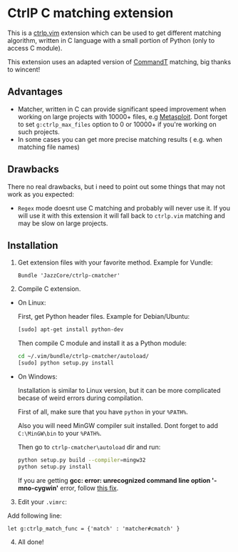 # CtrlP C matching extension

This is a [ctrlp.vim](https://github.com/kien/ctrlp.vim) extension which can be used to get different matching algorithm, written in C language with a small portion of Python (only to access C module).

This extension uses an adapted version of [CommandT](https://github.com/wincent/Command-T) matching, big thanks to wincent!

## Advantages
- Matcher, written in C can provide significant speed improvement when working on large projects with 10000+ files, e.g [Metasploit](https://github.com/rapid7/metasploit-framework). Dont forget to set ``g:ctrlp_max_files`` option to 0 or 10000+ if you're working on such projects.
- In some cases you can get more precise matching results ( e.g. when matching file names)

## Drawbacks

There no real drawbacks, but i need to point out some things that may not work as you expected:

- ``Regex`` mode doesnt use C matching and probably will never use it. If you will use it with this extension it will fall back to ``ctrlp.vim`` matching and may be slow on large projects.

## Installation

1. Get extension files with your favorite method. Example for Vundle:

    ```vim
    Bundle 'JazzCore/ctrlp-cmatcher'
    ```
2. Compile C extension.
  * On Linux:
    
      First, get Python header files. Example for Debian/Ubuntu:

      ```bash
      [sudo] apt-get install python-dev
      ```

      Then compile C module and install it as a Python module:

      ```bash
      cd ~/.vim/bundle/ctrlp-cmatcher/autoload/
      [sudo] python setup.py install
      ```
  * On Windows:
    
      Installation is similar to Linux version, but it can be more complicated becase of weird errors during compilation.

      First of all, make sure that you have ``python`` in your ``%PATH%``.

      Also you will need MinGW compiler suit installed. Dont forget to add ``C:\MinGW\bin`` to your ``%PATH%``.

      Then go to ``ctrlp-cmatcher\autoload`` dir and run:

      ```bash
      python setup.py build --compiler=mingw32
      python setup.py install
      ```

      If you are getting __gcc: error: unrecognized command line option '-mno-cygwin'__ error, follow [this fix](http://stackoverflow.com/questions/6034390/compiling-with-cython-and-mingw-produces-gcc-error-unrecognized-command-line-o).

3. Edit your ``.vimrc``:

  Add following line:

  ```vim
  let g:ctrlp_match_func = {'match' : 'matcher#cmatch' }
  ```

4. All done!
